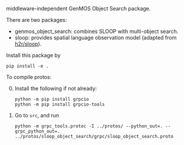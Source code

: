 middleware-independent GenMOS Object Search package.


There are two packages:

- genmos\_object\_search: combines SLOOP with multi-object search.
- sloop: provides spatial language observation model (adapted from [h2r/sloop](https://github.com/h2r/sloop)).



Install this package by
```
pip install -e .
```


To compile protos:

0. Install the following if not already:
   ```
   python -m pip install grpcio
   python -m pip install grpcio-tools
   ```

1. Go to `src`, and run
   ```
   python -m grpc_tools.protoc -I ../protos/ --python_out=. --grpc_python_out=. ../protos/sloop_object_search/grpc/sloop_object_search.proto
   ```
